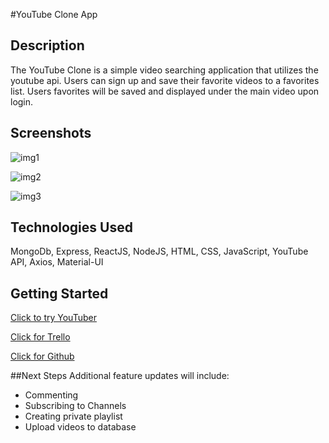 #YouTube Clone App
## Description

The YouTube Clone is a simple video searching application that utilizes the youtube api.  Users can sign up and save their favorite videos to a favorites list. Users favorites will be saved and displayed under the main video upon login.   

## Screenshots

[img1]:https://i.imgur.com/g8iI3MW.png
![img1]

[img2]:https://i.imgur.com/dDWlfjH.jpg
![img2]

[img3]:https://i.imgur.com/lxKgNqb.png
![img3]


## Technologies Used
MongoDb, Express, ReactJS, NodeJS, HTML, CSS, JavaScript, YouTube API, Axios, Material-UI

## Getting Started
[Click to try YouTuber]: https://youtuber-clone.herokuapp.com/
[Click to try YouTuber] 


[Click for Trello]: https://trello.com/b/XTpCyKLy/sei-project-4
[Click for Trello]

[Click for Github]:https://github.com/ccrisolo/youtuber.git
[Click for Github]

##Next Steps
Additional feature updates will include:
- Commenting
- Subscribing to Channels
- Creating private playlist
- Upload videos to database
	



